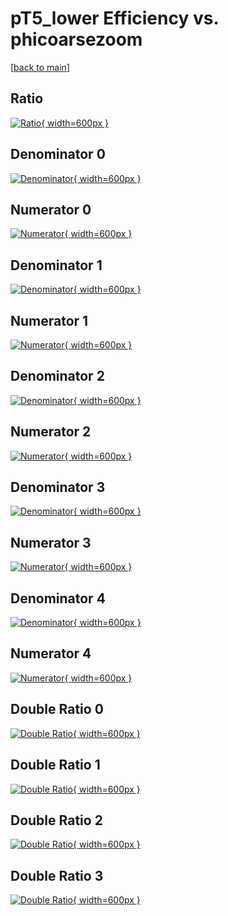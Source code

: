 # pT5_lower Efficiency vs. phicoarsezoom

[[back to main](./)]



## Ratio

[![Ratio](../mtv/var/pT5_lower_vtr_11_1_eff_phicoarsezoom.png){ width=600px }](../mtv/var/pT5_lower_vtr_11_1_eff_phicoarsezoom.pdf)

## Denominator 0

[![Denominator](../mtv/den/pT5_lower_vtr_11_1_eff_phicoarsezoom_den0.png){ width=600px }](../mtv/den/pT5_lower_vtr_11_1_eff_phicoarsezoom_den0.pdf)

## Numerator 0

[![Numerator](../mtv/num/pT5_lower_vtr_11_1_eff_phicoarsezoom_num0.png){ width=600px }](../mtv/num/pT5_lower_vtr_11_1_eff_phicoarsezoom_num0.pdf)

## Denominator 1

[![Denominator](../mtv/den/pT5_lower_vtr_11_1_eff_phicoarsezoom_den1.png){ width=600px }](../mtv/den/pT5_lower_vtr_11_1_eff_phicoarsezoom_den1.pdf)

## Numerator 1

[![Numerator](../mtv/num/pT5_lower_vtr_11_1_eff_phicoarsezoom_num1.png){ width=600px }](../mtv/num/pT5_lower_vtr_11_1_eff_phicoarsezoom_num1.pdf)

## Denominator 2

[![Denominator](../mtv/den/pT5_lower_vtr_11_1_eff_phicoarsezoom_den2.png){ width=600px }](../mtv/den/pT5_lower_vtr_11_1_eff_phicoarsezoom_den2.pdf)

## Numerator 2

[![Numerator](../mtv/num/pT5_lower_vtr_11_1_eff_phicoarsezoom_num2.png){ width=600px }](../mtv/num/pT5_lower_vtr_11_1_eff_phicoarsezoom_num2.pdf)

## Denominator 3

[![Denominator](../mtv/den/pT5_lower_vtr_11_1_eff_phicoarsezoom_den3.png){ width=600px }](../mtv/den/pT5_lower_vtr_11_1_eff_phicoarsezoom_den3.pdf)

## Numerator 3

[![Numerator](../mtv/num/pT5_lower_vtr_11_1_eff_phicoarsezoom_num3.png){ width=600px }](../mtv/num/pT5_lower_vtr_11_1_eff_phicoarsezoom_num3.pdf)

## Denominator 4

[![Denominator](../mtv/den/pT5_lower_vtr_11_1_eff_phicoarsezoom_den4.png){ width=600px }](../mtv/den/pT5_lower_vtr_11_1_eff_phicoarsezoom_den4.pdf)

## Numerator 4

[![Numerator](../mtv/num/pT5_lower_vtr_11_1_eff_phicoarsezoom_num4.png){ width=600px }](../mtv/num/pT5_lower_vtr_11_1_eff_phicoarsezoom_num4.pdf)

## Double Ratio 0

[![Double Ratio](../mtv/ratio/pT5_lower_vtr_11_1_eff_phicoarsezoom_ratio0.png){ width=600px }](../mtv/ratio/pT5_lower_vtr_11_1_eff_phicoarsezoom_ratio0.pdf)

## Double Ratio 1

[![Double Ratio](../mtv/ratio/pT5_lower_vtr_11_1_eff_phicoarsezoom_ratio1.png){ width=600px }](../mtv/ratio/pT5_lower_vtr_11_1_eff_phicoarsezoom_ratio1.pdf)

## Double Ratio 2

[![Double Ratio](../mtv/ratio/pT5_lower_vtr_11_1_eff_phicoarsezoom_ratio2.png){ width=600px }](../mtv/ratio/pT5_lower_vtr_11_1_eff_phicoarsezoom_ratio2.pdf)

## Double Ratio 3

[![Double Ratio](../mtv/ratio/pT5_lower_vtr_11_1_eff_phicoarsezoom_ratio3.png){ width=600px }](../mtv/ratio/pT5_lower_vtr_11_1_eff_phicoarsezoom_ratio3.pdf)

